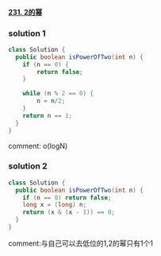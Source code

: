 #### [231. 2的幂](https://leetcode-cn.com/problems/power-of-two/)

### solution 1

```java
class Solution {
  public boolean isPowerOfTwo(int n) {
    if (n == 0) {
        return false;
    }

    while (n % 2 == 0) {
        n = n/2;
    }
    return n == 1;
  }
}
```

comment: o(logN) 

### solution 2

```java
class Solution {
  public boolean isPowerOfTwo(int n) {
    if (n == 0) return false;
    long x = (long) n;
    return (x & (x - 1)) == 0;
  }
}
```

comment:与自己可以去低位的1,2的幂只有1个1

